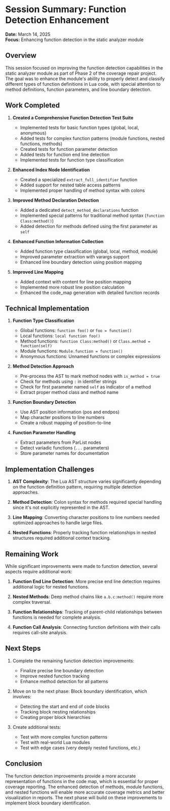 # Session Summary: Function Detection Enhancement

**Date:** March 14, 2025  
**Focus:** Enhancing function detection in the static analyzer module

## Overview

This session focused on improving the function detection capabilities in the static analyzer module as part of Phase 2 of the coverage repair project. The goal was to enhance the module's ability to properly detect and classify different types of function definitions in Lua code, with special attention to method definitions, function parameters, and line boundary detection.

## Work Completed

1. **Created a Comprehensive Function Detection Test Suite**
   - Implemented tests for basic function types (global, local, anonymous)
   - Added tests for complex function patterns (module functions, nested functions, methods)
   - Created tests for function parameter detection
   - Added tests for function end line detection
   - Implemented tests for function type classification

2. **Enhanced Index Node Identification**
   - Created a specialized `extract_full_identifier` function
   - Added support for nested table access patterns
   - Implemented proper handling of method syntax with colons

3. **Improved Method Declaration Detection**
   - Added a dedicated `detect_method_declarations` function
   - Implemented special patterns for traditional method syntax (`function Class:method()`)
   - Added detection for methods defined using the first parameter as `self`

4. **Enhanced Function Information Collection**
   - Added function type classification (global, local, method, module)
   - Improved parameter extraction with varargs support
   - Enhanced line boundary detection using position mapping

5. **Improved Line Mapping**
   - Added context with content for line position mapping
   - Implemented more robust line position calculation
   - Enhanced the code_map generation with detailed function records

## Technical Implementation

1. **Function Type Classification**
   - Global functions: `function foo()` or `foo = function()`
   - Local functions: `local function foo()`
   - Method functions: `function Class:method()` or `Class.method = function(self)`
   - Module functions: `Module.function = function()`
   - Anonymous functions: Unnamed functions or complex expressions

2. **Method Detection Approach**
   - Pre-process the AST to mark method nodes with `is_method = true`
   - Check for methods using `:` in identifier strings
   - Check for first parameter named `self` as indicator of a method
   - Extract proper method class and method name

3. **Function Boundary Detection**
   - Use AST position information (pos and endpos)
   - Map character positions to line numbers
   - Create a robust mapping of position-to-line

4. **Function Parameter Handling**
   - Extract parameters from ParList nodes
   - Detect variadic functions (`...` parameters)
   - Store parameter names for documentation

## Implementation Challenges

1. **AST Complexity**: The Lua AST structure varies significantly depending on the function definition pattern, requiring multiple detection approaches.

2. **Method Detection**: Colon syntax for methods required special handling since it's not explicitly represented in the AST.

3. **Line Mapping**: Converting character positions to line numbers needed optimized approaches to handle large files.

4. **Nested Functions**: Properly tracking function relationships in nested structures required additional context tracking.

## Remaining Work

While significant improvements were made to function detection, several aspects require additional work:

1. **Function End Line Detection**: More precise end line detection requires additional logic for nested functions.

2. **Nested Methods**: Deep method chains like `a.b.c:method()` require more complex traversal.

3. **Function Relationships**: Tracking of parent-child relationships between functions is needed for complete analysis.

4. **Function Call Analysis**: Connecting function definitions with their calls requires call-site analysis.

## Next Steps

1. Complete the remaining function detection improvements:
   - Finalize precise line boundary detection
   - Improve nested function tracking
   - Enhance method detection for all patterns

2. Move on to the next phase: Block boundary identification, which involves:
   - Detecting the start and end of code blocks
   - Tracking block nesting relationships
   - Creating proper block hierarchies

3. Create additional tests:
   - Test with more complex function patterns
   - Test with real-world Lua modules
   - Test with edge cases (very deeply nested functions, etc.)

## Conclusion

The function detection improvements provide a more accurate representation of functions in the code map, which is essential for proper coverage reporting. The enhanced detection of methods, module functions, and nested functions will enable more accurate coverage metrics and better visualization in reports. The next phase will build on these improvements to implement block boundary identification.